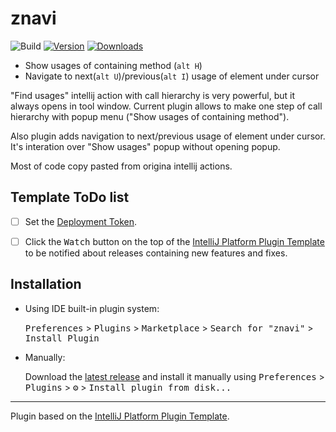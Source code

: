 # znavi

![Build](https://github.com/volkov/znavi/workflows/Build/badge.svg)
[![Version](https://img.shields.io/jetbrains/plugin/v/15771.svg)](https://plugins.jetbrains.com/plugin/15771)
[![Downloads](https://img.shields.io/jetbrains/plugin/d/15771.svg)](https://plugins.jetbrains.com/plugin/15771)

<!-- Plugin description -->

* Show usages of containing method (`alt H`)
* Navigate to next(`alt U`)/previous(`alt I`) usage of element under cursor

"Find usages" intellij action with call hierarchy is very powerful, but it always opens in tool window. 
Current plugin allows to make one step of call hierarchy with popup menu ("Show usages of containing method").

Also plugin adds navigation to next/previous usage of element under cursor. 
It's interation over "Show usages" popup without opening popup.

Most of code copy pasted from origina intellij actions.
<!-- Plugin description end -->
## Template ToDo list
- [ ] Set the [Deployment Token](https://plugins.jetbrains.com/docs/marketplace/plugin-upload.html).
- [ ] Click the <kbd>Watch</kbd> button on the top of the [IntelliJ Platform Plugin Template][template] to be notified about releases containing new features and fixes.



## Installation

- Using IDE built-in plugin system:
  
  <kbd>Preferences</kbd> > <kbd>Plugins</kbd> > <kbd>Marketplace</kbd> > <kbd>Search for "znavi"</kbd> >
  <kbd>Install Plugin</kbd>
  
- Manually:

  Download the [latest release](https://github.com/volkov/znavi/releases/latest) and install it manually using
  <kbd>Preferences</kbd> > <kbd>Plugins</kbd> > <kbd>⚙️</kbd> > <kbd>Install plugin from disk...</kbd>


---
Plugin based on the [IntelliJ Platform Plugin Template][template].

[template]: https://github.com/JetBrains/intellij-platform-plugin-template
